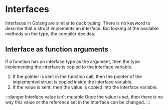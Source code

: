 # Interfaces

Interfaces in Golang are similar to duck typing.
There is no keyword to describe that a struct implements an interface.
But looking at the available methods on the type, the compiler decides.

## Interface as function arguments

If a function has an interface type as the argument,
then the type implementing the interface is copied to the interface variable.

1. If the pointer is sent in the function call,
   then the pointer of the implemented struct is copied inside the interface variable.
2. If the value is sent, then the value is copied into the interface variable.

:::danger Interface value isn't mutable
Once the value is set, then there is no way this value or the reference set in the interface
can be changed.
:::
